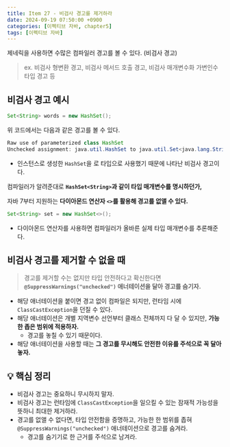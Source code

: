 ```yaml
---
title: Item 27 - 비검사 경고를 제거하라
date: 2024-09-19 07:50:00 +0900
categories: [이펙티브 자바, chapter5]
tags: [이펙티브 자바]
---
```


제네릭을 사용하면 수많은 컴파일러 경고를 볼 수 있다. (비검사 경고)

> ex. 비검사 형변환 경고, 비검사 메서드 호출 경고, 비검사 매개변수화 가변인수 타입 경고 등


## **비검사 경고 예시**
```java
Set<String> words = new HashSet();
```
위 코드에서는 다음과 같은 경고를 볼 수 있다.

```java
Raw use of parameterized class HashSet
Unchecked assignment: java.util.HashSet to java.util.Set<java.lang.String>
```
- 인스턴스로 생성한 `HashSet`을 로 타입으로 사용했기 때문에 나타난 비검사 경고이다.

컴파일러가 알려준대로 **`HashSet<String>`과 같이 타입 매개변수를 명시하던가,**

자바 7부터 지원하는 **다이아몬드 연산자 `<>`를 활용해 경고를 없앨 수 있다.**

```java
Set<String> set = new HashSet<>();
```
- 다이아몬드 연산자를 사용하면 컴파일러가 올바른 실제 타입 매개변수를 추론해준다.


## **비검사 경고를 제거할 수 없을 때**
> 경고를 제거할 수는 없지만 타입 안전하다고 확신한다면 **`@SuppressWarnings("unchecked")` 애너테이션을 달아 경고를 숨기자.**

- 해당 애너테이션을 붙이면 경고 없이 컴파일은 되지만, 런타임 시에 `ClassCastException`을 던질 수 있다.
- 해당 애너테이션은 개별 지역변수 선언부터 클래스 전체까지 다 달 수 있지만, **가능한 좁은 범위에 적용하자.**
    - 경고를 놓칠 수 있기 때문이다.
- 해당 애너테이션을 사용할 때는 **그 경고를 무시해도 안전한 이유를 주석으로 꼭 달아놓자.**


## **💡 핵심 정리**
- 비검사 경고는 중요하니 무시하지 말자.
- 비검사 경고는 런타임에 `ClassCastException`을 일으킬 수 있는 잠재적 가능성을 뜻하니 최대한 제거하라.
- 경고를 없앨 수 없다면, 타입 안전함을 증명하고, 가능한 한 범위를 좁혀 `@SuppressWarnings("unchecked")` 애너테이션으로 경고를 숨겨라.
    - 경고를 숨기기로 한 근거를 주석으로 남겨라.
